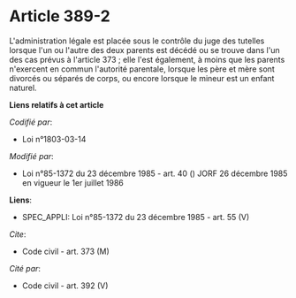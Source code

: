 # Article 389-2

L'administration légale est placée sous le contrôle du juge des tutelles lorsque l'un ou l'autre des deux parents est décédé
ou se trouve dans l'un des cas prévus à l'article 373 ; elle l'est également, à moins que les parents n'exercent en commun
l'autorité parentale, lorsque les père et mère sont divorcés ou séparés de corps, ou encore lorsque le mineur est un enfant
naturel.

**Liens relatifs à cet article**

_Codifié par_:

  - Loi n°1803-03-14

_Modifié par_:

  - Loi n°85-1372 du 23 décembre 1985 - art. 40 () JORF 26 décembre 1985 en vigueur le 1er juillet 1986

**Liens**:

  - SPEC_APPLI: Loi n°85-1372 du 23 décembre 1985 - art. 55 (V)

_Cite_:

  - Code civil - art. 373 (M)

_Cité par_:

  - Code civil - art. 392 (V)
